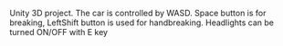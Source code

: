 Unity 3D project.
The car is controlled by WASD. 
Space button is for breaking, LeftShift button is used for handbreaking. 
Headlights can be turned ON/OFF with E key
